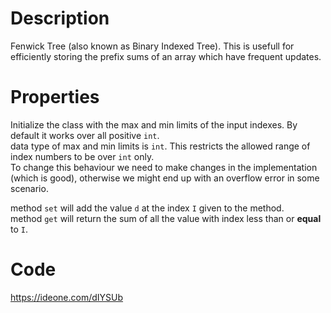 # Description
Fenwick Tree (also known as Binary Indexed Tree). This is usefull for efficiently storing the prefix sums of an array which have frequent updates.

# Properties
Initialize the class with the max and min limits of the input indexes. By default it works over all positive `int`.    
data type of max and min limits is `int`. This restricts the allowed range of index numbers to be over `int` only.    
To change this behaviour we need to make changes in the implementation (which is good), otherwise we might end up with an overflow error in some scenario.

method `set` will add the value `d` at the index `I` given to the method.    
method `get` will return the sum of all the value with index less than or **equal** to `I`.

# Code
https://ideone.com/dIYSUb
